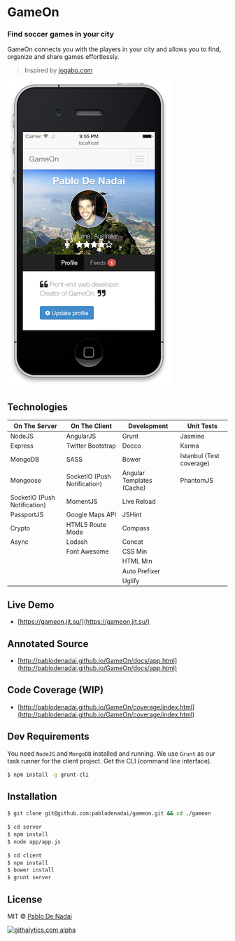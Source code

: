 GameOn
======

### Find soccer games in your city
GameOn connects you with the players in your city and allows you to find, organize and share games effortlessly.

> Inspired by [jogabo.com](http://www.jogabo.com)

![Screenshot](/screenshot.png)

Technologies
------------
| On The Server  | On The Client | Development | Unit Tests |
| -------------- |---------------| ------------| ---------- |
| NodeJS | AngularJS | Grunt | Jasmine |
| Express | Twitter Bootstrap | Docco | Karma |
| MongoDB | SASS | Bower | Istanbul (Test coverage)
| Mongoose | SocketIO (Push Notification) | Angular Templates (Cache) | PhantomJS |
| SocketIO (Push Notification) | MomentJS | Live Reload |  |
| PassportJS | Google Maps API | JSHint |  |
| Crypto | HTML5 Route Mode | Compass |  |
| Async | Lodash | Concat |  |
|  | Font Awesome | CSS Min |  |
|  |  | HTML Min |  |
|  |  | Auto Prefixer |  |
|  |  | Uglify |  |

Live Demo
---------
- [https://gameon.jit.su/](https://gameon.jit.su/)

Annotated Source
----------------
- [http://pablodenadai.github.io/GameOn/docs/app.html](http://pablodenadai.github.io/GameOn/docs/app.html)

Code Coverage (WIP)
-------------------
- [http://pablodenadai.github.io/GameOn/coverage/index.html](http://pablodenadai.github.io/GameOn/coverage/index.html)

Dev Requirements
------------
You need `NodeJS` and `MongoDB` installed and running.
We use `Grunt` as our task runner for the client project. Get the CLI (command line interface).

```bash
$ npm install -g grunt-cli
```

Installation
------------
```bash
$ git clone git@github.com:pablodenadai/gameon.git && cd ./gameon
```

```bash
$ cd server
$ npm install
$ node app/app.js
```

```bash
$ cd client
$ npm install
$ bower install
$ grunt server
```

License
-------
MIT © [Pablo De Nadai](http://www.twitter.com/pablodenadai)

[![githalytics.com alpha](https://cruel-carlota.pagodabox.com/7da1667e7af286435d4348d18b6a52a6 "githalytics.com")](http://githalytics.com/pablodenadai/GameOn)
